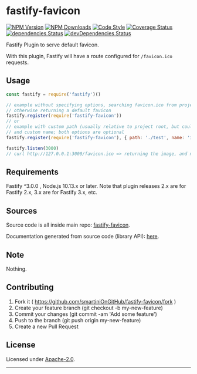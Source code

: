 # fastify-favicon

  [![NPM Version](https://img.shields.io/npm/v/fastify-favicon.svg?style=flat)](https://npmjs.org/package/fastify-favicon/)
  [![NPM Downloads](https://img.shields.io/npm/dm/fastify-favicon.svg?style=flat)](https://npmjs.org/package/fastify-favicon/)
  [![Code Style](https://img.shields.io/badge/code%20style-standard-brightgreen.svg?style=flat)](http://standardjs.com/)
  [![Coverage Status](https://coveralls.io/repos/github/smartiniOnGitHub/fastify-favicon/badge.svg?branch=master)](https://coveralls.io/github/smartiniOnGitHub/fastify-favicon/?branch=master)
  [![dependencies Status](https://david-dm.org/smartiniOnGitHub/fastify-favicon/status.svg)](https://david-dm.org/smartiniOnGitHub/fastify-favicon)
  [![devDependencies Status](https://david-dm.org/smartiniOnGitHub/fastify-favicon/dev-status.svg)](https://david-dm.org/smartiniOnGitHub/fastify-favicon?type=dev)

Fastify Plugin to serve default favicon.

With this plugin, Fastify will have a route configured for `/favicon.ico` requests.


## Usage

```js
const fastify = require('fastify')()

// example without specifying options, searching favicon.ico from project root,
// otherwise returning a default favicon
fastify.register(require('fastify-favicon'))
// or
// example with custom path (usually relative to project root, but could be absolute),
// and custom name; both options are optional
fastify.register(require('fastify-favicon'), { path: './test', name: 'icon.ico' })

fastify.listen(3000)
// curl http://127.0.0.1:3000/favicon.ico => returning the image, and no error thrown
```

## Requirements

Fastify ^3.0.0 , Node.js 10.13.x or later.
Note that plugin releases 2.x are for Fastify 2.x, 3.x are for Fastify 3.x, etc.


## Sources

Source code is all inside main repo:
[fastify-favicon](https://github.com/smartiniOnGitHub/fastify-favicon).

Documentation generated from source code (library API):
[here](https://smartiniongithub.github.io/fastify-favicon/).


## Note

Nothing.


## Contributing

1. Fork it ( https://github.com/smartiniOnGitHub/fastify-favicon/fork )
2. Create your feature branch (git checkout -b my-new-feature)
3. Commit your changes (git commit -am 'Add some feature')
4. Push to the branch (git push origin my-new-feature)
5. Create a new Pull Request


## License

Licensed under [Apache-2.0](./LICENSE).

----
